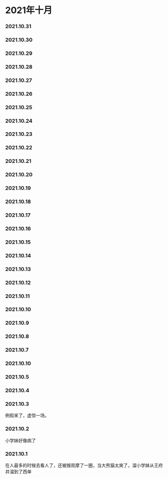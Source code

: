 # 2021年十月
### 2021.10.31
### 2021.10.30
### 2021.10.29
### 2021.10.28
### 2021.10.27
### 2021.10.26
### 2021.10.25
### 2021.10.24
### 2021.10.23
### 2021.10.22
### 2021.10.21
### 2021.10.20
### 2021.10.19
### 2021.10.18
### 2021.10.17
### 2021.10.16
### 2021.10.15
### 2021.10.14
### 2021.10.13
### 2021.10.12
### 2021.10.11
### 2021.10.10
### 2021.10.9
### 2021.10.8
### 2021.10.7
### 2021.10.10
### 2021.10.5
### 2021.10.4
### 2021.10.3
例假来了，虚惊一场。
### 2021.10.2
小学妹好像病了
### 2021.10.1
在人最多的时候去看人了，还被猴观摩了一圈，当大熊猫太爽了，溜小学妹从王府井溜到了西单
